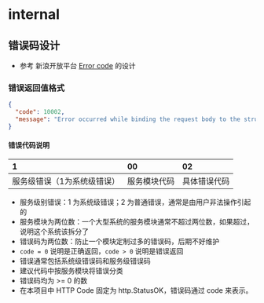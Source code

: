 # internal

## 错误码设计

* 参考 新浪开放平台 [Error code](http://open.weibo.com/wiki/Error_code) 的设计

### 错误返回值格式

```json
{
  "code": 10002,
  "message": "Error occurred while binding the request body to the struct."
}
```

#### 错误代码说明

| 1 | 00 | 02 |
| :------ | :------ | :------ |
| 服务级错误（1为系统级错误） | 服务模块代码 | 具体错误代码 |

* 服务级别错误：1 为系统级错误；2 为普通错误，通常是由用户非法操作引起的
* 服务模块为两位数：一个大型系统的服务模块通常不超过两位数，如果超过，说明这个系统该拆分了
* 错误码为两位数：防止一个模块定制过多的错误码，后期不好维护
* `code = 0` 说明是正确返回，`code > 0` 说明是错误返回
* 错误通常包括系统级错误码和服务级错误码
* 建议代码中按服务模块将错误分类
* 错误码均为 >= 0 的数
* 在本项目中 HTTP Code 固定为 http.StatusOK，错误码通过 code 来表示。